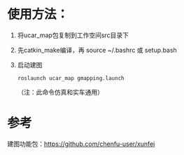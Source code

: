 # 使用方法：

1. 将ucar_map包复制到工作空间src目录下

2. 先catkin_make编译，再 source ~/.bashrc 或 setup.bash

3. 启动建图

   ```
   roslaunch ucar_map gmapping.launch 
   ```

   （注：此命令仿真和实车通用）



#   参考

建图功能包：https://github.com/chenfu-user/xunfei
